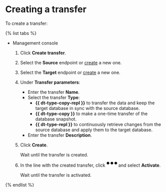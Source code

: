 # Creating a transfer

To create a transfer:

{% list tabs %}

- Management console

  1. Click **Create transfer**.

  1. Select the **Source** endpoint or [create](../source/create-endpoint.md) a new one.

  1. Select the **Target** endpoint or [create](../target/create-endpoint.md) a new one.

  1. Under **Transfer parameters**:
      - Enter the transfer **Name**.
      - Select the transfer **Type**:
        - **{{ dt-type-copy-repl }}** to transfer the data and keep the target database in sync with the source database.
        - **{{ dt-type-copy }}** to make a one-time transfer of the database snapshot.
        - **{{ dt-type-repl }}** to continuously retrieve changes from the source database and apply them to the target database.
      - Enter the transfer **Description**.

  1. Click **Create**.

      Wait until the transfer is created.

  1. In the line with the created transfer, click ![horizontal-ellipsis](../../../_assets/horizontal-ellipsis.svg) and select **Activate**.

      Wait until the transfer is activated.

{% endlist %}

